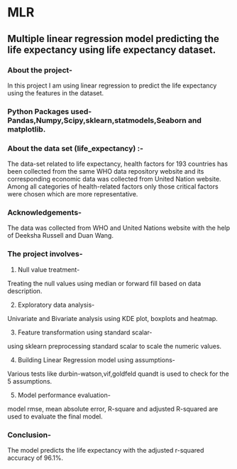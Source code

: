 # MLR
## Multiple linear regression model predicting the life expectancy using life expectancy dataset.

### About the project-
   In this project I am using linear regression to predict the life expectancy using the features in the dataset. 

### Python Packages used- Pandas,Numpy,Scipy,sklearn,statmodels,Seaborn and matplotlib.
      
### About the data set (life_expectancy) :-
   The data-set related to life expectancy, health factors for 193 countries has been collected from the same WHO data repository website and its corresponding economic data was collected from United Nation website. Among all categories of health-related factors only those critical factors were chosen which are more representative.

### Acknowledgements-
The data was collected from WHO and United Nations website with the help of Deeksha Russell and Duan Wang.

### The project involves-
1) Null value treatment-
  
  Treating the null values using median or forward fill based on data description.

2) Exploratory data analysis-
  
  Univariate and Bivariate analysis using KDE plot, boxplots and heatmap.

3) Feature transformation using standard scalar-
  
  using sklearn preprocessing standard scalar to scale the numeric values.

4) Building Linear Regression model using assumptions-
  
  Various tests like durbin-watson,vif,goldfeld quandt is used to check for the 5 assumptions.

5) Model performance evaluation-
  
  model rmse, mean absolute error, R-square and adjusted R-squared are used to evaluate the final model.
  
### Conclusion- 
   The model predicts the life expectancy with the adjusted r-squared accuracy of 96.1%.

